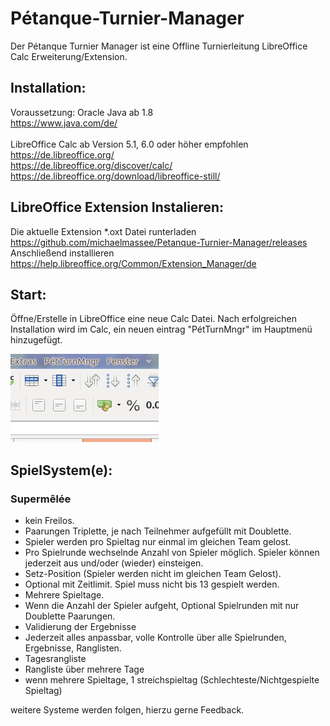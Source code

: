 # Pétanque-Turnier-Manager

Der Pétanque Turnier Manager ist eine Offline Turnierleitung LibreOffice Calc Erweiterung/Extension.

## Installation:

Voraussetzung:
Oracle Java ab 1.8<br/>
https://www.java.com/de/<br/>
<br/>
LibreOffice Calc ab Version 5.1, 6.0 oder höher empfohlen<br/>
https://de.libreoffice.org/<br/>
https://de.libreoffice.org/discover/calc/<br/>
https://de.libreoffice.org/download/libreoffice-still/<br/>

## LibreOffice Extension Instalieren:
Die aktuelle Extension *.oxt Datei runterladen<br/>
https://github.com/michaelmassee/Petanque-Turnier-Manager/releases<br/>
Anschließend installieren<br>
https://help.libreoffice.org/Common/Extension_Manager/de<br/>

## Start:
Öffne/Erstelle in LibreOffice eine neue Calc Datei.
Nach erfolgreichen Installation wird im Calc, ein neuen eintrag "PétTurnMngr" im Hauptmenü hinzugefügt.

![menue_eintrag](https://github.com/michaelmassee/Petanque-Turnier-Manager/blob/master/doku/images/menue_eintrag.png)


## SpielSystem(e):

### Supermêlée
 * kein Freilos.
 * Paarungen Triplette, je nach Teilnehmer aufgefüllt mit Doublette.
 * Spieler werden pro Spieltag nur einmal im gleichen Team gelost.
 * Pro Spielrunde wechselnde Anzahl von Spieler möglich. Spieler können jederzeit aus und/oder (wieder) einsteigen.
 * Setz-Position (Spieler werden nicht im gleichen Team Gelost).
 * Optional mit Zeitlimit. Spiel muss nicht bis 13 gespielt werden.
 * Mehrere Spieltage.
 * Wenn die Anzahl der Spieler aufgeht, Optional Spielrunden mit nur Doublette Paarungen.
 * Validierung der Ergebnisse
 * Jederzeit alles anpassbar, volle Kontrolle über alle Spielrunden, Ergebnisse, Ranglisten.
 * Tagesrangliste
 * Rangliste über mehrere Tage
 * wenn mehrere Spieltage, 1 streichspieltag (Schlechteste/Nichtgespielte Spieltag)

weitere Systeme werden folgen, hierzu gerne Feedback.
